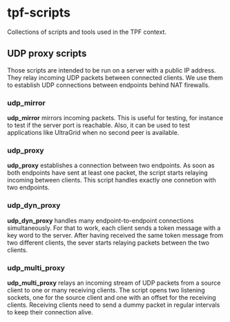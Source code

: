 # tpf-scripts

Collections of scripts and tools used in the TPF context.

## UDP proxy scripts

Those scripts are intended to be run on a server with a public IP address. They
relay incoming UDP packets between connected clients. We use them to establish
UDP connections between endpoints behind NAT firewalls. 

### udp_mirror

**udp_mirror** mirrors incoming packets. This is useful for testing, for instance
to test if the server port is reachable. Also, it can be used to test applications
like UltraGrid when no second peer is available.

### udp_proxy

**udp_proxy** establishes a connection between two endpoints. As soon as both endpoints
have sent at least one packet, the script starts relaying incoming between clients. This
script handles exactly one connetion with two endpoints.

### udp_dyn_proxy

**udp_dyn_proxy** handles many endpoint-to-endpoint connections simultaneously. For
that to work, each client sends a token message with a key word to the server. After
having received the same token message from two different clients, the sever starts
relaying packets between the two clients.

### udp_multi_proxy

**udp_multi_proxy** relays an incoming stream of UDP packets from a source client to
one or many receiving clients. The script opens two listening sockets, one for the
source client and one with an offset for the receiving clients. Receiving clients
need to send a dummy packet in regular intervals to keep their connection alive. 
